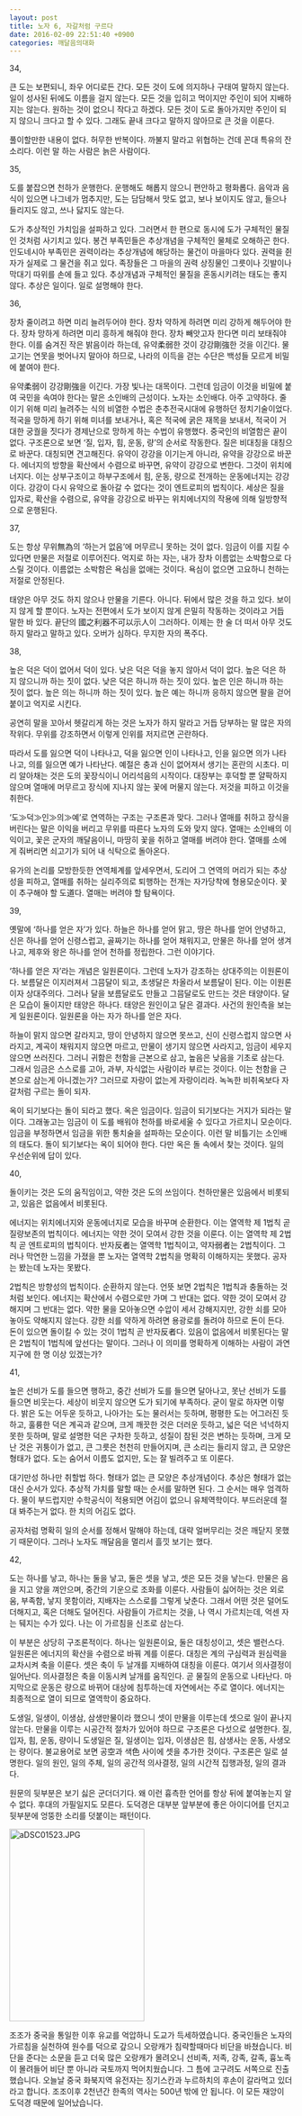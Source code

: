 ```yaml
---
layout: post
title: 노자 6, 자갈처럼 구르다
date: 2016-02-09 22:51:40 +0900
categories: 깨달음의대화
---
```

34, 

  


큰 도는 보편되니, 좌우 어디로든 간다. 모든 것이 도에 의지하나 구태여 말하지 않는다. 일이 성사된 뒤에도 이름을 걸지 않는다. 모든 것을 입히고 먹이지만 주인이 되어 지배하지는 않는다. 원하는 것이 없으니 작다고 하겠다. 모든 것이 도로 돌아가지만 주인이 되지 않으니 크다고 할 수 있다. 그래도 끝내 크다고 말하지 않아므로 큰 것을 이룬다.

  


풀이할만한 내용이 없다. 허무한 반복이다. 까불지 말라고 위협하는 건데 꼰대 특유의 잔소리다. 이런 말 하는 사람은 늙은 사람이다. 

  


35, 

  


도를 붙잡으면 천하가 운행한다. 운행해도 해롭지 않으니 편안하고 평화롭다. 음악과 음식이 있으면 나그네가 멈추지만, 도는 담담해서 맛도 없고, 보나 보이지도 않고, 들으나 들리지도 않고, 쓰나 닳지도 않는다. 

  


도가 추상적인 가치임을 설파하고 있다. 그러면서 한 편으로 동시에 도가 구체적인 물질인 것처럼 사기치고 있다. 봉건 부족민들은 추상개념을 구체적인 물체로 오해하곤 한다. 인도네시아 부족민은 권력이라는 추상개념에 해당하는 물건이 마을마다 있다. 권력을 쥔 자가 실제로 그 물건을 쥐고 있다. 족장들은 그 마을의 권력 상징물인 그릇이나 깃발이나 막대기 따위를 손에 들고 있다. 추상개념과 구체적인 물질을 혼동시키려는 태도는 좋지 않다. 추상은 일이다. 일로 설명해야 한다. 

  


36, 

  


장차 줄이려고 하면 미리 늘려두어야 한다. 장차 약하게 하려면 미리 강하게 해두어야 한다. 장차 망하게 하려면 미리 흥하게 해줘야 한다. 장차 빼앗고자 한다면 미리 보태줘야 한다. 이를 숨겨진 작은 밝음이라 하는데, 유약柔弱한 것이 강강剛強한 것을 이긴다. 물고기는 연못을 벗어나지 말아야 하므로, 나라의 이득을 걷는 수단은 백성들 모르게 비밀에 붙여야 한다. 

  


유약柔弱이 강강剛強을 이긴다. 가장 빛나는 대목이다. 그런데 임금이 이것을 비밀에 붙여 국민을 속여야 한다는 말은 소인배의 근성이다. 노자는 소인배다. 아주 고약하다. 줄이기 위해 미리 늘려주는 식의 비열한 수법은 춘추전국시대에 유행하던 정치기술이었다. 적국을 망하게 하기 위해 미녀를 보내거나, 혹은 적국에 굵은 재목을 보내서, 적국이 거대한 궁궐을 짓다가 경제난으로 망하게 하는 수법이 유행했다. 중국인의 비열함은 끝이 없다. 구조론으로 보면 ‘질, 입자, 힘, 운동, 량’의 순서로 작동한다. 질은 비대칭을 대칭으로 바꾼다. 대칭되면 견고해진다. 유약이 강강을 이기는게 아니라, 유약을 강강으로 바꾼다. 에너지의 방향을 확산에서 수렴으로 바꾸면, 유약이 강강으로 변한다. 그것이 위치에너지다. 이는 상부구조이고 하부구조에서 힘, 운동, 량으로 전개하는 운동에너지는 강강이다. 강강이 다시 유약으로 돌아갈 수 없다는 것이 엔트로피의 법칙이다. 세상은 질을 입자로, 확산을 수렴으로, 유약을 강강으로 바꾸는 위치에너지의 작용에 의해 일방향적으로 운행된다. 

  


37, 

  


도는 항상 무위無為의 ‘하는거 없음’에 머무르니 못하는 것이 없다. 임금이 이를 지킬 수 있다면 만물은 저절로 이루어진다. 억지로 하는 자는, 내가 장차 이름없는 소박함으로 다스릴 것이다. 이름없는 소박함은 욕심을 없애는 것이다. 욕심이 없으면 고요하니 천하는 저절로 안정된다. 

  


태양은 아무 것도 하지 않으나 만물을 기른다. 아니다. 뒤에서 많은 것을 하고 있다. 보이지 않게 할 뿐이다. 노자는 전편에서 도가 보이지 않게 은밀히 작동하는 것이라고 거듭 말한 바 있다. 끝단의 國之利器不可以示人이 그러하다. 이제는 한 술 더 떠서 아무 것도 하지 말라고 말하고 있다. 오버가 심하다. 무지한 자의 폭주다. 

  


38, 

  


높은 덕은 덕이 없어서 덕이 있다. 낮은 덕은 덕을 놓지 않아서 덕이 없다. 높은 덕은 하지 않으니까 하는 짓이 없다. 낮은 덕은 하니까 하는 짓이 있다. 높은 인은 하니까 하는 짓이 없다. 높은 의는 하니까 하는 짓이 있다. 높은 예는 하니까 응하지 않으면 팔을 걷어붙이고 억지로 시킨다. 

  


공연히 말을 꼬아서 헷갈리게 하는 것은 노자가 하지 말라고 거듭 당부하는 말 많은 자의 작위다. 무위를 강조하면서 이렇게 인위를 저지르면 곤란하다. 

  


따라서 도를 잃으면 덕이 나타나고, 덕을 잃으면 인이 나타나고, 인을 잃으면 의가 나타나고, 의를 잃으면 예가 나타난다. 예절은 충과 신이 없어져서 생기는 혼란의 시초다. 미리 알아채는 것은 도의 꽃장식이니 어리석음의 시작이다. 대장부는 후덕할 뿐 얄팍하지 않으며 열매에 머무르고 장식에 지나지 않는 꽃에 머물지 않는다. 저것을 피하고 이것을 취한다. 

  


‘도≫덕≫인≫의≫예’로 연역하는 구조는 구조론과 맞다. 그러나 열매를 취하고 장식을 버린다는 말은 이익을 버리고 무위를 따른다 노자의 도와 맞지 않다. 열매는 소인배의 이익이고, 꽃은 군자의 깨달음이니, 마땅히 꽃을 취하고 열매를 버려야 한다. 열매를 소에게 줘버리면 쇠고기가 되어 내 식탁으로 돌아온다.   
      
유가의 논리를 모방한듯한 연역체계를 앞세우면서, 도리어 그 연역의 머리가 되는 추상성을 피하고, 열매를 취하는 실리주의로 퇴행하는 전개는 자가당착에 형용모순이다. 꽃이 추구해야 할 도道다. 열매는 버려야 할 탐욕이다. 

  


39, 

  


옛말에 ‘하나를 얻은 자’가 있다. 하늘은 하나를 얻어 맑고, 땅은 하나를 얻어 안녕하고, 신은 하나를 얻어 신령스럽고, 골짜기는 하나를 얻어 채워지고, 만물은 하나를 얻어 생겨나고, 제후와 왕은 하나를 얻어 천하를 정립한다. 그런 이야기다. 

  


‘하나를 얻은 자’라는 개념은 일원론이다. 그런데 노자가 강조하는 상대주의는 이원론이다. 보름달은 이지러져서 그믐달이 되고, 초생달은 차올라서 보름달이 된다. 이는 이원론이자 상대주의다. 그러나 달을 보름달로도 만들고 그믐달로도 만드는 것은 태양이다. 달은 모습이 둘이지만 태양은 하나다. 태양은 원인이고 달은 결과다. 사건의 원인측을 보는게 일원론이다. 일원론을 아는 자가 하나를 얻은 자다. 

  


하늘이 맑지 않으면 갈라지고, 땅이 안녕하지 않으면 못쓰고, 신이 신령스럽지 않으면 사라지고, 계곡이 채워지지 않으면 마르고, 만물이 생기지 않으면 사라지고, 임금이 세우지 않으면 쓰러진다. 그러니 귀함은 천함을 근본으로 삼고, 높음은 낮음을 기초로 삼는다. 그래서 임금은 스스로를 고아, 과부, 자식없는 사람이라 부르는 것이다. 이는 천함을 근본으로 삼는게 아니겠는가? 그러므로 자랑이 없는게 자랑이리라. 녹녹한 비취옥보다 자갈처럼 구르는 돌이 되자. 

  


옥이 되기보다는 돌이 되라고 했다. 옥은 임금이다. 임금이 되기보다는 거지가 되라는 말이다. 그래놓고는 임금이 이 도를 배워야 천하를 바로세울 수 있다고 가르치니 모순이다. 임금을 부정하면서 임금을 위한 통치술을 설파하는 모순이다. 이런 말 비틀기는 소인배의 태도다. 돌이 되기보다는 옥이 되어야 한다. 다만 옥은 돌 속에서 찾는 것이다. 일의 우선순위에 답이 있다. 

  


40, 

  


돌이키는 것은 도의 움직임이고, 약한 것은 도의 쓰임이다. 천하만물은 있음에서 비롯되고, 있음은 없음에서 비롯된다.

  


에너지는 위치에너지와 운동에너지로 모습을 바꾸며 순환한다. 이는 열역학 제 1법칙 곧 질량보존의 법칙이다. 에너지는 약한 것이 모여서 강한 것을 이룬다. 이는 열역학 제 2법칙 곧 엔트로피의 법칙이다. 반자反者는 열역학 1법칙이고, 약자弱者는 2법칙이다. 그러나 막연한 느낌을 가졌을 뿐 노자는 열역학 2법칙을 명확히 이해하지는 못했다. 공자는 봤는데 노자는 못봤다.  
      
2법칙은 방향성의 법칙이다. 순환하지 않는다. 언뜻 보면 2법칙은 1법칙과 충돌하는 것처럼 보인다. 에너지는 확산에서 수렴으로만 가며 그 반대는 없다. 약한 것이 모여서 강해지며 그 반대는 없다. 약한 물을 모아놓으면 수압이 세서 강해지지만, 강한 쇠를 모아놓아도 약해지지 않는다. 강한 쇠를 약하게 하려면 용광로를 돌려야 하므로 돈이 든다. 돈이 있으면 돌이킬 수 있는 것이 1법칙 곧 반자反者다. 있음이 없음에서 비롯된다는 말은 2법칙이 1법칙에 앞선다는 말이다. 그러나 이 의미를 명확하게 이해하는 사람이 과연 지구에 한 명 이상 있겠는가? 

  


41, 

  


높은 선비가 도를 들으면 행하고, 중간 선비가 도를 들으면 달아나고, 못난 선비가 도를 들으면 비웃는다. 세상이 비웃지 않으면 도가 되기에 부족하다. 굳이 말로 하자면 이렇다. 밝은 도는 어두운 듯하고, 나아가는 도는 물러서는 듯하며, 평평한 도는 어그러진 듯하고, 훌륭한 덕은 계곡과 같으며, 크게 깨끗한 것은 더러운 듯하고, 넓은 덕은 넉넉하지 못한 듯하며, 말로 설명한 덕은 구차한 듯하고, 성질이 참된 것은 변하는 듯하며, 크게 모난 것은 귀퉁이가 없고, 큰 그릇은 천천히 만들어지며, 큰 소리는 들리지 않고, 큰 모양은 형태가 없다. 도는 숨어서 이름도 없지만, 도는 잘 빌려주고 또 이룬다.

  


대기만성 하나만 취할법 하다. 형태가 없는 큰 모양은 추상개념이다. 추상은 형태가 없는 대신 순서가 있다. 추상적 가치를 말할 때는 순서를 말하면 된다. 그 순서는 매우 엄격하다. 물이 부드럽지만 수학공식이 적용되면 어김이 없으니 유체역학이다. 부드러운데 절대 봐주는거 없다. 한 치의 어김도 없다.  
      
공자처럼 명확히 일의 순서를 정해서 말해야 하는데, 대략 얼버무리는 것은 깨닫지 못했기 때문이다. 그러나 노자도 깨달음을 멀리서 흘낏 보기는 했다. 

  


42,

  


도는 하나를 낳고, 하나는 둘을 낳고, 둘은 셋을 낳고, 셋은 모든 것을 낳는다. 만물은 음을 지고 양을 껴안으며, 중간의 기운으로 조화를 이룬다. 사람들이 싫어하는 것은 외로움, 부족함, 낳지 못함이라, 지배자는 스스로를 그렇게 낮춘다. 그래서 어떤 것은 덜어도 더해지고, 혹은 더해도 덜어진다. 사람들이 가르치는 것을, 나 역시 가르치는데, 억센 자는 뒈지는 수가 있다. 나는 이 가르침을 신조로 삼는다. 

  


이 부분은 상당히 구조론적이다. 하나는 일원론이요, 둘은 대칭성이고, 셋은 밸런스다. 일원론은 에너지의 확산을 수렴으로 바꿔 계를 이룬다. 대칭은 계의 구심력과 원심력을 교차시켜 축을 이룬다. 셋은 축이 두 날개를 지배하여 대칭을 이룬다. 여기서 의사결정이 일어난다. 의사결정은 축을 이동시켜 날개를 움직인다. 곧 물질의 운동으로 나타난다. 마지막으로 운동은 량으로 바뀌어 대상에 침투하는데 자연에서는 주로 열이다. 에너지는 최종적으로 열이 되므로 열역학이 중요하다.   
      
도생일, 일생이, 이생삼, 삼생만물이라 했으니 셋이 만물을 이루는데 셋으로 일이 끝나지 않는다. 만물을 이루는 시공간적 절차가 있어야 하므로 구조론은 다섯으로 설명한다. 질, 입자, 힘, 운동, 량이니 도생일은 질, 일생이는 입자, 이생삼은 힘, 삼생사는 운동, 사생오는 량이다. 불교용어로 보면 공空과 색色 사이에 셋을 추가한 것이다. 구조론은 일로 설명한다. 일의 원인, 일의 주체, 일의 공간적 의사결정, 일의 시간적 집행과정, 일의 결과다.   
      
원문의 뒷부분은 보기 싫은 군더더기다. 왜 이런 흉측한 언어를 항상 뒤에 붙여놓는지 알 수 없다. 후대의 가필일지도 모른다. 도덕경은 대부분 앞부분에 좋은 아이디어를 던지고 뒷부분에 엉뚱한 소리를 덧붙이는 패턴이다. 

  


  



 <img src="assets/attach/images/198/778/672/aDSC01523.JPG" alt="aDSC01523.JPG" width="240" height="342" /> 

  


조조가 중국을 통일한 이후 유교를 억압하니 도교가 득세하였습니다. 중국인들은 노자의 가르침을 실천하여 원수를 덕으로 갚으니 오랑캐가 침략할때마다 비단을 바쳤습니다. 비단을 준다는 소문을 듣고 더욱 많은 오랑캐가 몰려오니 선비족, 저족, 강족, 갈족, 흉노족이 몰려들어 비단 뿐 아니라 국토까지 먹어치웠습니다. 그 틈에 고구려도 서쪽으로 진출했습니다. 오늘날 중국 화북지역 유전자는 징기스칸과 누르하치의 후손이 갈라먹고 있더라고 합니다. 조조이후 2천년간 한족의 역사는 500년 밖에 안 됩니다. 이 모든 재앙이 도덕경 때문에 일어났습니다.
